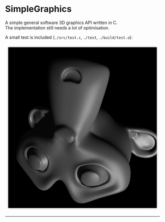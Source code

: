 SimpleGraphics
===
A simple general software 3D graphics API written in C. <br/>
The implementation still needs a lot of optimisation.

A small test is included (`./src/test.c`, `./test`, `./build/test.o`):

![Screenshot](img/screenshot.png)

---
